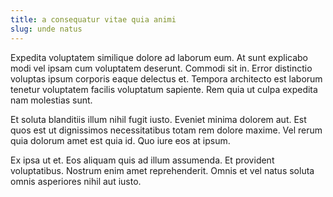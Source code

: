 ```yaml
---
title: a consequatur vitae quia animi
slug: unde natus
---
```


Expedita voluptatem similique dolore ad laborum eum. At sunt explicabo modi vel ipsam cum voluptatem deserunt. Commodi sit in. Error distinctio voluptas ipsum corporis eaque delectus et. Tempora architecto est laborum tenetur voluptatem facilis voluptatum sapiente. Rem quia ut culpa expedita nam molestias sunt.

Et soluta blanditiis illum nihil fugit iusto. Eveniet minima dolorem aut. Est quos est ut dignissimos necessitatibus totam rem dolore maxime. Vel rerum quia dolorum amet est quia id. Quo iure eos at ipsum.

Ex ipsa ut et. Eos aliquam quis ad illum assumenda. Et provident voluptatibus. Nostrum enim amet reprehenderit. Omnis et vel natus soluta omnis asperiores nihil aut iusto.
